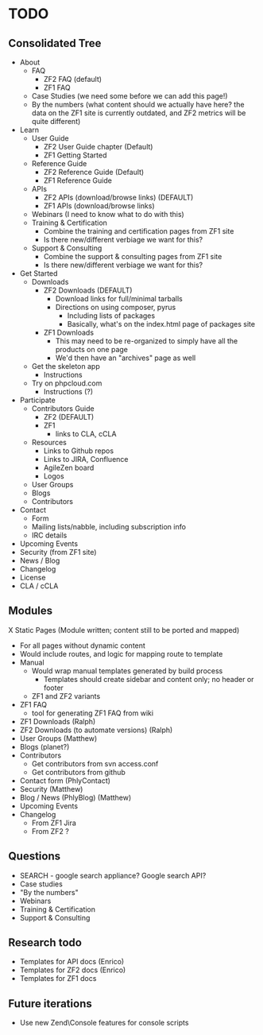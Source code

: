 TODO
====

Consolidated Tree
-----------------

- About
  - FAQ
    - ZF2 FAQ (default)
    - ZF1 FAQ
  - Case Studies (we need some before we can add this page!)
  - By the numbers (what content should we actually have here? the data on the
    ZF1 site is currently outdated, and ZF2 metrics will be quite different)
- Learn
  - User Guide
    - ZF2 User Guide chapter (Default)
    - ZF1 Getting Started
  - Reference Guide
    - ZF2 Reference Guide (Default)
    - ZF1 Reference Guide
  - APIs
    - ZF2 APIs (download/browse links) (DEFAULT)
    - ZF1 APIs (download/browse links)
  - Webinars (I need to know what to do with this)
  - Training & Certification
    - Combine the training and certification pages from ZF1 site
    - Is there new/different verbiage we want for this?
  - Support & Consulting
    - Combine the support & consulting pages from ZF1 site
    - Is there new/different verbiage we want for this?
- Get Started
  - Downloads
    - ZF2 Downloads (DEFAULT)
      - Download links for full/minimal tarballs
      - Directions on using composer, pyrus
        - Including lists of packages
        - Basically, what's on the index.html page of packages site
    - ZF1 Downloads
      - This may need to be re-organized to simply have all the products
        on one page
      - We'd then have an "archives" page as well
  - Get the skeleton app
    - Instructions
  - Try on phpcloud.com
    - Instructions (?)
- Participate
  - Contributors Guide
    - ZF2 (DEFAULT)
    - ZF1
      - links to CLA, cCLA
   - Resources
     - Links to Github repos
     - Links to JIRA, Confluence
     - AgileZen board
     - Logos
   - User Groups
   - Blogs
   - Contributors
- Contact
  - Form
  - Mailing lists/nabble, including subscription info
  - IRC details
- Upcoming Events
- Security (from ZF1 site)
- News / Blog
- Changelog
- License
- CLA / cCLA

Modules
-------

X Static Pages (Module written; content still to be ported and mapped)
  - For all pages without dynamic content
  - Would include routes, and logic for mapping route to template
- Manual
  - Would wrap manual templates generated by build process
    - Templates should create sidebar and content only; no header or footer
  - ZF1 and ZF2 variants
- ZF1 FAQ
  - tool for generating ZF1 FAQ from wiki
- ZF1 Downloads (Ralph)
- ZF2 Downloads (to automate versions) (Ralph)
- User Groups (Matthew)
- Blogs (planet?)
- Contributors
  - Get contributors from svn access.conf
  - Get contributors from github
- Contact form (PhlyContact)
- Security (Matthew)
- Blog / News (PhlyBlog) (Matthew)
- Upcoming Events
- Changelog
  - From ZF1 Jira
  - From ZF2 ?

Questions
---------

- SEARCH - google search appliance? Google search API?
- Case studies
- "By the numbers"
- Webinars
- Training & Certification
- Support & Consulting

Research todo
-------------

- Templates for API docs (Enrico)
- Templates for ZF2 docs (Enrico)
- Templates for ZF1 docs

Future iterations
-----------------

- Use new Zend\Console features for console scripts
